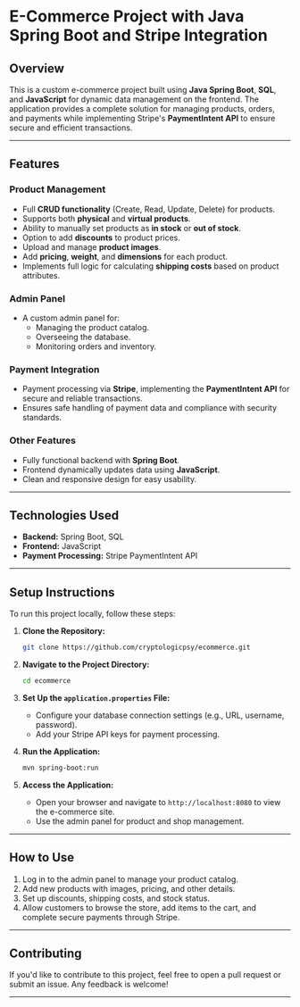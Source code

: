 # E-Commerce Project with Java Spring Boot and Stripe Integration

## **Overview**
This is a custom e-commerce project built using **Java Spring Boot**, **SQL**, and **JavaScript** for dynamic data management on the frontend. The application provides a complete solution for managing products, orders, and payments while implementing Stripe's **PaymentIntent API** to ensure secure and efficient transactions.

---

## **Features**

### **Product Management**
- Full **CRUD functionality** (Create, Read, Update, Delete) for products.
- Supports both **physical** and **virtual products**.
- Ability to manually set products as **in stock** or **out of stock**.
- Option to add **discounts** to product prices.
- Upload and manage **product images**.
- Add **pricing**, **weight**, and **dimensions** for each product.
- Implements full logic for calculating **shipping costs** based on product attributes.

### **Admin Panel**
- A custom admin panel for:
  - Managing the product catalog.
  - Overseeing the database.
  - Monitoring orders and inventory.

### **Payment Integration**
- Payment processing via **Stripe**, implementing the **PaymentIntent API** for secure and reliable transactions.
- Ensures safe handling of payment data and compliance with security standards.

### **Other Features**
- Fully functional backend with **Spring Boot**.
- Frontend dynamically updates data using **JavaScript**.
- Clean and responsive design for easy usability.

---

## **Technologies Used**
- **Backend:** Spring Boot, SQL
- **Frontend:** JavaScript
- **Payment Processing:** Stripe PaymentIntent API

---

## **Setup Instructions**

To run this project locally, follow these steps:

1. **Clone the Repository:**
   ```bash
   git clone https://github.com/cryptologicpsy/ecommerce.git
   ```

2. **Navigate to the Project Directory:**
   ```bash
   cd ecommerce
   ```

3. **Set Up the `application.properties` File:**
   - Configure your database connection settings (e.g., URL, username, password).
   - Add your Stripe API keys for payment processing.

4. **Run the Application:**
   ```bash
   mvn spring-boot:run
   ```

5. **Access the Application:**
   - Open your browser and navigate to `http://localhost:8080` to view the e-commerce site.
   - Use the admin panel for product and shop management.

---

## **How to Use**
1. Log in to the admin panel to manage your product catalog.
2. Add new products with images, pricing, and other details.
3. Set up discounts, shipping costs, and stock status.
4. Allow customers to browse the store, add items to the cart, and complete secure payments through Stripe.

---

## **Contributing**
If you'd like to contribute to this project, feel free to open a pull request or submit an issue. Any feedback is welcome!

---
